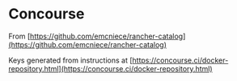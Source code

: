 <h1>Concourse</h1>

From [https://github.com/emcniece/rancher-catalog](https://github.com/emcniece/rancher-catalog)

Keys generated from instructions at [https://concourse.ci/docker-repository.html](https://concourse.ci/docker-repository.html)